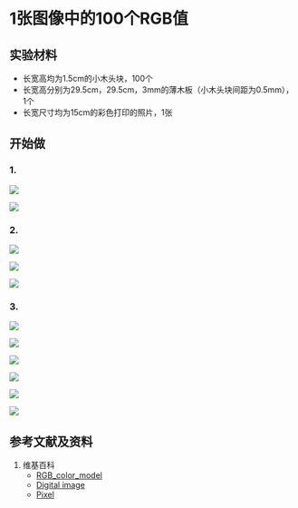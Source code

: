 # 1张图像中的100个RGB值

## 实验材料

- 长宽高均为1.5cm的小木头块，100个
- 长宽高分别为29.5cm，29.5cm，3mm的薄木板（小木头块间距为0.5mm），1个
- 长宽尺寸均为15cm的彩色打印的照片，1张

## 开始做

### 1. 

![](/images/体验深度学习和强化学习中处理的基本数据类型/1张图像中的100个RGB值/10_10_original_image.jpg)

![](/images/体验深度学习和强化学习中处理的基本数据类型/10_10_15cm_15cm.jpg)

### 2.

![](/images/体验深度学习和强化学习中处理的基本数据类型/1张图像中的100个RGB值/red.png)

![](/images/体验深度学习和强化学习中处理的基本数据类型/1张图像中的100个RGB值/green.png)

![](/images/体验深度学习和强化学习中处理的基本数据类型/1张图像中的100个RGB值/blue.png)

### 3.

![](/images/体验深度学习和强化学习中处理的基本数据类型/1张图像中的100个RGB值/left-up-corner-01.jpg)

![](/images/体验深度学习和强化学习中处理的基本数据类型/1张图像中的100个RGB值/left-up-corner-02.jpg)

![](/images/体验深度学习和强化学习中处理的基本数据类型/1张图像中的100个RGB值/model_image_red.jpg)

![](/images/体验深度学习和强化学习中处理的基本数据类型/1张图像中的100个RGB值/model_image_green.jpg)

![](/images/体验深度学习和强化学习中处理的基本数据类型/1张图像中的100个RGB值/model_image_blue.jpg)

![](/images/体验深度学习和强化学习中处理的基本数据类型/1张图像中的100个RGB值/model.jpg)

## 参考文献及资料

1. 维基百科
	- [RGB_color_model](https://en.wikipedia.org/wiki/RGB_color_model) 
	- [Digital image](https://en.wikipedia.org/wiki/Digital_image) 
	- [Pixel](https://en.wikipedia.org/wiki/Pixel) 
